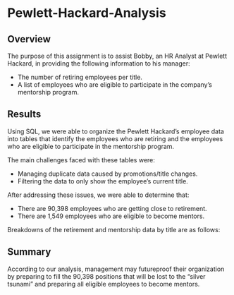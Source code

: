 # Pewlett-Hackard-Analysis

## Overview
The purpose of this assignment is to assist Bobby, an HR Analyst at Pewlett Hackard, in providing the following information to his manager:

-	The number of retiring employees per title.
-	A list of employees who are eligible to participate in the company’s mentorship program. 

## Results
Using SQL, we were able to organize the Pewlett Hackard’s employee data into tables that identify the employees who are retiring and the employees who are eligible to participate in the mentorship program.

The main challenges faced with these tables were:

-	Managing duplicate data caused by promotions/title changes.
-	Filtering the data to only show the employee’s current title. 

After addressing these issues, we were able to determine that:

-	There are 90,398 employees who are getting close to retirement.
-	There are 1,549 employees who are eligible to become mentors. 

Breakdowns of the retirement and mentorship data by title are as follows:


## Summary
According to our analysis, management may futureproof their organization by preparing to fill the 90,398 positions that will be lost to the “silver tsunami” and preparing all eligible employees to become mentors. 

